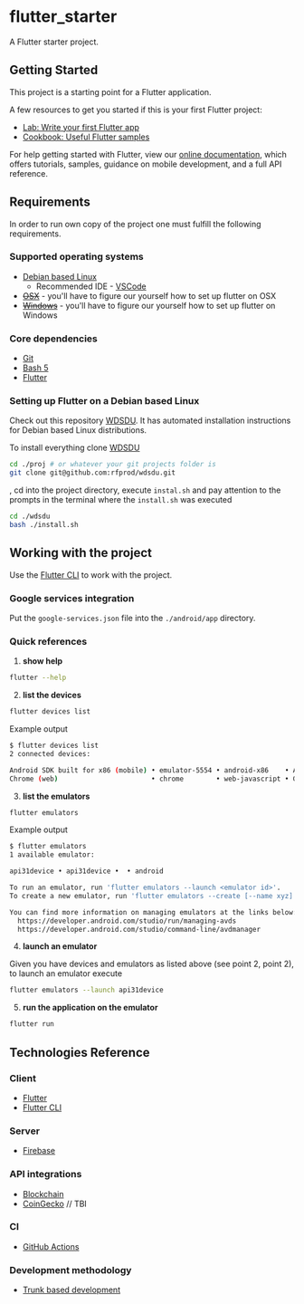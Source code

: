 # flutter_starter

A Flutter starter project.

## Getting Started

This project is a starting point for a Flutter application.

A few resources to get you started if this is your first Flutter project:

- [Lab: Write your first Flutter app](https://flutter.dev/docs/get-started/codelab)
- [Cookbook: Useful Flutter samples](https://flutter.dev/docs/cookbook)

For help getting started with Flutter, view our
[online documentation](https://flutter.dev/docs), which offers tutorials,
samples, guidance on mobile development, and a full API reference.

## Requirements

In order to run own copy of the project one must fulfill the following requirements.

### Supported operating systems

- [Debian based Linux](https://en.wikipedia.org/wiki/List_of_Linux_distributions#Debian-based)
  - Recommended IDE - [VSCode](https://code.visualstudio.com/)
- ~~[OSX](https://en.wikipedia.org/wiki/MacOS)~~ - you'll have to figure our yourself how to set up flutter on OSX
- ~~[Windows](https://en.wikipedia.org/wiki/Microsoft_Windows)~~ - you'll have to figure our yourself how to set up flutter on Windows

### Core dependencies

- [Git](https://git-scm.com/)
- [Bash 5](https://www.gnu.org/software/bash/)
- [Flutter](https://flutter.dev)

### Setting up Flutter on a Debian based Linux

Check out this repository [WDSDU](https://github.com/rfprod/wdsdu). It has automated installation instructions for Debian based Linux distributions.

To install everything clone [WDSDU](https://github.com/rfprod/wdsdu)

```bash
cd ./proj # or whatever your git projects folder is
git clone git@github.com:rfprod/wdsdu.git
```

, cd into the project directory, execute `instal.sh` and pay attention to the prompts in the terminal where the `install.sh` was executed

```bash
cd ./wdsdu
bash ./install.sh
```

## Working with the project

Use the [Flutter CLI](https://docs.flutter.dev/reference/flutter-cli) to work with the project.

### Google services integration

Put the `google-services.json` file into the `./android/app` directory.

### Quick references

1. **show help**

```bash
flutter --help
```

2. **list the devices**

```bash
flutter devices list
```

Example output

```bash
$ flutter devices list
2 connected devices:

Android SDK built for x86 (mobile) • emulator-5554 • android-x86    • Android 11 (API 30) (emulator)
Chrome (web)                       • chrome        • web-javascript • Google Chrome 100.0.4896.75
```

3. **list the emulators**

```bash
flutter emulators
```

Example output

```bash
$ flutter emulators
1 available emulator:

api31device • api31device •  • android

To run an emulator, run 'flutter emulators --launch <emulator id>'.
To create a new emulator, run 'flutter emulators --create [--name xyz]'.

You can find more information on managing emulators at the links below:
  https://developer.android.com/studio/run/managing-avds
  https://developer.android.com/studio/command-line/avdmanager
```

4. **launch an emulator**

Given you have devices and emulators as listed above (see point 2, point 2), to launch an emulator execute

```bash
flutter emulators --launch api31device
```

5. **run the application on the emulator**

```bash
flutter run
```

## Technologies Reference

### Client

- [Flutter](https://flutter.dev)
- [Flutter CLI](https://docs.flutter.dev/reference/flutter-cli)

### Server

- [Firebase](https://firebase.google.com)

### API integrations

- [Blockchain](https://blockchain.info/ticker)
- [CoinGecko](https://www.coingecko.com/en/api) // TBI

### CI

- [GitHub Actions](https://github.com/features/actions)

### Development methodology

- [Trunk based development](https://trunkbaseddevelopment.com/)
